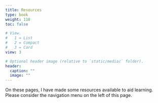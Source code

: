 ```yaml
---
title: Resources
type: book
weight: 110
toc: false

# View.
#   1 = List
#   2 = Compact
#   3 = Card
view: 3

# Optional header image (relative to `static/media/` folder).
header:
  caption: ""
  image: ""
---
```


On these pages, I have made some resources available to aid learning. Please consider the navigation menu on the left of this page.
